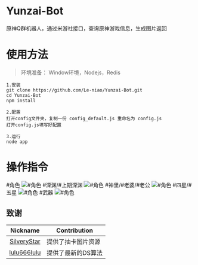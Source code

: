 # Yunzai-Bot
原神Q群机器人，通过米游社接口，查询原神游戏信息，生成图片返回

# 使用方法
>环境准备： Window环境，Nodejs，Redis

```
1.安装
git clone https://github.com/Le-niao/Yunzai-Bot.git
cd Yunzai-Bot
npm install

2.配置
打开config文件夹，复制一份 config_default.js 重命名为 config.js
打开config.js填写好配置

3.运行
node app
```

# 操作指令
#角色
![#角色](resources/readme/#角色.jpg)
#深渊/#上期深渊
![#角色](resources/readme/#深渊.jpg)
#神里/#老婆/#老公
![#角色](resources/readme/#神里.jpg)
#四星/#五星
![#角色](resources/readme/#五星.jpg)
#武器
![#角色](resources/readme/#武器.jpg)

## 致谢
| Nickname                                                     | Contribution                        |
| :----------------------------------------------------------: | ----------------------------------- |
|[SilveryStar](https://github.com/SilveryStar/Adachi-BOT) | 提供了抽卡图片资源 |
|[lulu666lulu](https://github.com/lulu666lulu) | 提供了最新的DS算法 |




